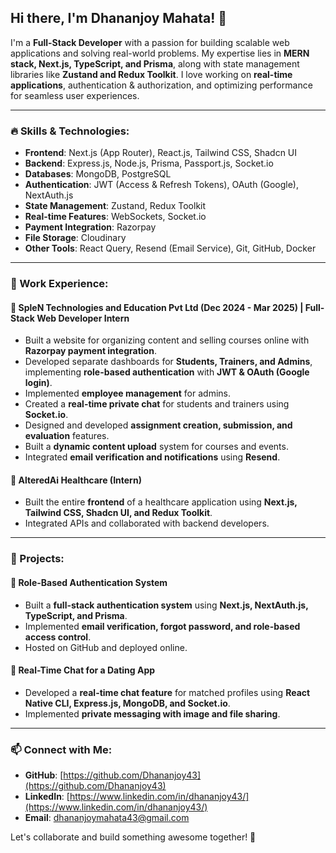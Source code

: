 ## Hi there, I'm Dhananjoy Mahata! 👋

I'm a **Full-Stack Developer** with a passion for building scalable web applications and solving real-world problems. My expertise lies in **MERN stack, Next.js, TypeScript, and Prisma**, along with state management libraries like **Zustand and Redux Toolkit**. I love working on **real-time applications**, authentication & authorization, and optimizing performance for seamless user experiences.

---

### 🔥 Skills & Technologies:

- **Frontend**: Next.js (App Router), React.js, Tailwind CSS, Shadcn UI
- **Backend**: Express.js, Node.js, Prisma, Passport.js, Socket.io
- **Databases**: MongoDB, PostgreSQL
- **Authentication**: JWT (Access & Refresh Tokens), OAuth (Google), NextAuth.js
- **State Management**: Zustand, Redux Toolkit
- **Real-time Features**: WebSockets, Socket.io
- **Payment Integration**: Razorpay
- **File Storage**: Cloudinary
- **Other Tools**: React Query, Resend (Email Service), Git, GitHub, Docker

---

### 💼 Work Experience:

#### 🚀 SpleN Technologies and Education Pvt Ltd (Dec 2024 - Mar 2025) | **Full-Stack Web Developer Intern**
- Built a website for organizing content and selling courses online with **Razorpay payment integration**.
- Developed separate dashboards for **Students, Trainers, and Admins**, implementing **role-based authentication** with **JWT & OAuth (Google login)**.
- Implemented **employee management** for admins.
- Created a **real-time private chat** for students and trainers using **Socket.io**.
- Designed and developed **assignment creation, submission, and evaluation** features.
- Built a **dynamic content upload** system for courses and events.
- Integrated **email verification and notifications** using **Resend**.

#### 🏥 AlteredAi Healthcare (Intern)
- Built the entire **frontend** of a healthcare application using **Next.js, Tailwind CSS, Shadcn UI, and Redux Toolkit**.
- Integrated APIs and collaborated with backend developers.
---

### 🔨 Projects:

#### 🔑 Role-Based Authentication System
- Built a **full-stack authentication system** using **Next.js, NextAuth.js, TypeScript, and Prisma**.
- Implemented **email verification, forgot password, and role-based access control**.
- Hosted on GitHub and deployed online.

#### 💬 Real-Time Chat for a Dating App
- Developed a **real-time chat feature** for matched profiles using **React Native CLI, Express.js, MongoDB, and Socket.io**.
- Implemented **private messaging with image and file sharing**.

---

### 📫 Connect with Me:

- **GitHub**: [https://github.com/Dhananjoy43](https://github.com/Dhananjoy43)
- **LinkedIn**: [https://www.linkedin.com/in/dhananjoy43/](https://www.linkedin.com/in/dhananjoy43/)
- **Email**: [dhananjoymahata43@gmail.com](mailto:dhananjoymahata43@gmail.com)

Let's collaborate and build something awesome together! 🚀

